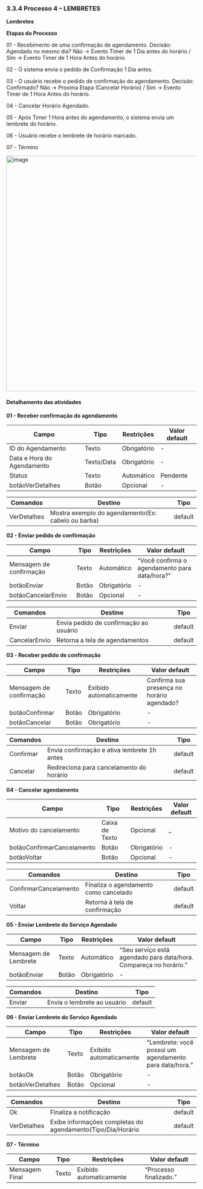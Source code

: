 ### 3.3.4 Processo 4 – LEMBRETES

**Lembretes**

**Etapas do Processo**

01 - Recebimento de uma confirmação de agendamento. Decisão: Agendado no mesmo dia? Não → Evento Timer de 1 Dia antes do horário / Sim → Evento Timer de 1 Hora Antes do horário.

02 - O sistema envia o pedido de Confirmação 1 Dia antes. 

03 - O usuário recebe o pedido de confirmação do agendamento. Decisão: Confirmado? Não → Proxima Etapa (Cancelar Horário) / Sim → Evento Timer de 1 Hora Antes do horário.

04 - Cancelar Horário Agendado.

05 - Após Timer 1 Hora antes do agendamento, o sistema envia um lembrete do horário.

06 - Usuário recebe o lembrete de horário marcado.

07 - Término

<img width="1642" height="624" alt="image" src="https://github.com/user-attachments/assets/6ddce3ea-2b9e-458e-bd70-fb6c3c2f7ff8" />

#### Detalhamento das atividades
**01 - Receber confirmação do agendamento**

| **Campo**       | **Tipo**         | **Restrições** | **Valor default** |
| ---             | ---              | ---            | ---               |
| ID do Agendamento | Texto  |   Obrigatório             |        -           |
| Data e Hora do Agendamento | Texto/Data  |   Obrigatório             |        -           |
| Status | Texto  |   Automático          |        Pendente          |
| botãoVerDetalhes | Botão  |   Opcional          |        -        |


| **Comandos**         |  **Destino**                   | **Tipo** |
| ---                  | ---                            | ---               |
| VerDetalhes | Mostra exemplo do agendamento(Ex: cabelo ou barba)  | default |

**02 - Enviar pedido de confirmação**

| **Campo**               | **Tipo** | **Restrições** | **Valor default**                               |
| ----------------------- | -------- | -------------- | ----------------------------------------------- |
| Mensagem de confirmação | Texto    | Automático            | “Você confirma o agendamento para data/hora?” |
| botãoEnviar                | Botão             | Obrigatório    | -                                               |
| botãoCancelarEnvio      | Botão    |         Opcional                            | -                                               |

| **Comandos**  | **Destino**                            | **Tipo** |
| ------------- | -------------------------------------- | -------- |
| Enviar              | Envia pedido de confirmação ao usuário     | default  |
| CancelarEnvio     | Retorna a tela de agendamentos                | default  |

**03 - Receber pedido de confirmação**

| **Campo**               | **Tipo** | **Restrições**          | **Valor default**                            |
| ----------------------- | -------- | ----------------------- | -------------------------------------------- |
| Mensagem de confirmação | Texto                |       Exibido automaticamente |       Confirma sua presença no horário agendado? |
| botãoConfirmar          | Botão    | Obrigatório                   | -                                            |
| botãoCancelar           | Botão    | Obrigatório                | -                                            |

| **Comandos** | **Destino**                                 | **Tipo** |
| ------------ | ------------------------------------------- | -------- |
| Confirmar      | Envia confirmação e ativa lembrete 1h antes       | default  |
| Cancelar         | Redireciona para cancelamento do horário                     | default  |

**04 - Cancelar agendamento**

| **Campo**                  | **Tipo**       | **Restrições** | **Valor default** |
| -------------------------- | -------------- | -------------- | ----------------- |
| Motivo do cancelamento           | Caixa de Texto       | Opcional       | _                 |
| botãoConfirmarCancelamento  | Botão                   | Obrigatório    | -                 |
| botãoVoltar                  | Botão          |   Opcional       | -                                         |

| **Comandos**          | **Destino**                           | **Tipo** |
| --------------------- | ------------------------------------- | -------- |
| ConfirmarCancelamento          | Finaliza o agendamento como cancelado           | default  |
| Voltar                | Retorna à tela de confirmação               | default  |

**05 - Enviar Lembrete do Serviço Agendado**

| **Campo**            | **Tipo** | **Restrições** | **Valor default**                                                   |
| -------------------- | -------- | -------------- | ------------------------------------------------------------------- |
| Mensagem de Lembrete          | Texto            | Automático     | “Seu serviço está agendado para data/hora. Compareça no horário.” |
| botãoEnviar          |    Botão        | Obrigatório          | -                                                                   |

| **Comandos** | **Destino**                 | **Tipo** |
| ------------ | --------------------------- | -------- |
| Enviar              | Envia o lembrete ao usuário        | default  |

**06 - Enviar Lembrete do Serviço Agendado**

| **Campo**            | **Tipo** | **Restrições**          | **Valor default**                                        |
| -------------------- | -------- | ----------------------- | -------------------------------------------------------- |
| Mensagem de Lembrete     | Texto    | Exibido automaticamente          | “Lembrete: você possui um agendamento para data/hora.” |
| botãoOk                         | Botão          | Obrigatório                   | -                                                        |
| botãoVerDetalhes               | Botão    | Opcional                | -                                                        |

| **Comandos** | **Destino**                                | **Tipo** |
| ------------ | ------------------------------------------ | -------- |
| Ok                   | Finaliza a notificação                         | default       |
| VerDetalhes      | Exibe informações completas do agendamento(Tipo/Dia/Horário        | default     |

**07 - Término**

| **Campo**      | **Tipo** | **Restrições**          | **Valor default**                 |
| -------------- | -------- | ----------------------- | --------------------------------- |
| Mensagem Final       | Texto          | Exibido automaticamente     | “Processo finalizado.” |








